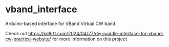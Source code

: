 # vband_interface
Arduino-based interface for VBand Virtual CW band

Check out https://kd8rtt.com/2024/04/27/diy-paddle-interface-for-vband-cw-practice-website/ for more information on this project
